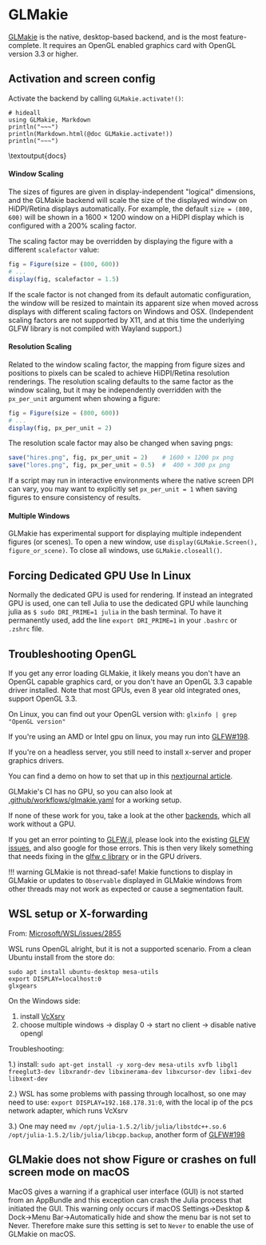 # GLMakie

[GLMakie](https://github.com/MakieOrg/Makie.jl/tree/master/GLMakie) is the native, desktop-based backend, and is the most feature-complete.
It requires an OpenGL enabled graphics card with OpenGL version 3.3 or higher.

## Activation and screen config

Activate the backend by calling `GLMakie.activate!()`:

```julia:docs
# hideall
using GLMakie, Markdown
println("~~~")
println(Markdown.html(@doc GLMakie.activate!))
println("~~~")
```

\textoutput{docs}

#### Window Scaling

The sizes of figures are given in display-independent "logical" dimensions, and the
GLMakie backend will scale the size of the displayed window on HiDPI/Retina displays
automatically.
For example, the default `size = (800, 600)` will be shown in a 1600 × 1200 window
on a HiDPI display which is configured with a 200% scaling factor.

The scaling factor may be overridden by displaying the figure with a different
`scalefactor` value:

```julia
fig = Figure(size = (800, 600))
# ...
display(fig, scalefactor = 1.5)
```

If the scale factor is not changed from its default automatic configuration, the window
will be resized to maintain its apparent size when moved across displays with different
scaling factors on Windows and OSX.
(Independent scaling factors are not supported by X11, and at this time the underlying
GLFW library is not compiled with Wayland support.)

#### Resolution Scaling

Related to the window scaling factor, the mapping from figure sizes and positions to pixels
can be scaled to achieve HiDPI/Retina resolution renderings.
The resolution scaling defaults to the same factor as the window scaling, but it may
be independently overridden with the `px_per_unit` argument when showing a figure:

```julia
fig = Figure(size = (800, 600))
# ...
display(fig, px_per_unit = 2)
```

The resolution scale factor may also be changed when saving pngs:

```julia
save("hires.png", fig, px_per_unit = 2)    # 1600 × 1200 px png
save("lores.png", fig, px_per_unit = 0.5)  #  400 × 300 px png
```

If a script may run in interactive environments where the native screen DPI can vary,
you may want to explicitly set `px_per_unit = 1` when saving figures to ensure consistency
of results.

#### Multiple Windows

GLMakie has experimental support for displaying multiple independent figures (or scenes). To open a new window, use `display(GLMakie.Screen(), figure_or_scene)`. To close all windows, use `GLMakie.closeall()`.

## Forcing Dedicated GPU Use In Linux

Normally the dedicated GPU is used for rendering.
If instead an integrated GPU is used, one can tell Julia to use the dedicated GPU while launching julia as `$ sudo DRI_PRIME=1 julia` in the bash terminal.
To have it permanently used, add the line `export DRI_PRIME=1` in  your `.bashrc` or `.zshrc` file.

## Troubleshooting OpenGL

If you get any error loading GLMakie, it likely means you don't have an OpenGL capable graphics card, or you don't have an OpenGL 3.3 capable driver installed.
Note that most GPUs, even 8 year old integrated ones, support OpenGL 3.3.

On Linux, you can find out your OpenGL version with:
`glxinfo | grep "OpenGL version"`

If you're using an AMD or Intel gpu on linux, you may run into [GLFW#198](https://github.com/JuliaGL/GLFW.jl/issues/198).

If you're on a headless server, you still need to install x-server and
proper graphics drivers.

You can find a demo on how to set that up in this [nextjournal article](https://nextjournal.com/sdanisch/GLMakie-nogpu).

GLMakie's CI has no GPU, so you can also look at [.github/workflows/glmakie.yaml](https://github.com/MakieOrg/Makie.jl/blob/master/.github/workflows/glmakie.yaml) for a working setup.

If none of these work for you, take a look at the other [backends](/explanations/backends/), which all work without a GPU.

If you get an error pointing to [GLFW.jl](https://github.com/JuliaGL/GLFW.jl), please look into the existing [GLFW issues](https://github.com/JuliaGL/GLFW.jl/issues), and also google for those errors. This is then very likely something that needs fixing in the  [glfw c library](https://github.com/glfw/glfw) or in the GPU drivers.

!!! warning
GLMakie is not thread-safe! Makie functions to display in GLMakie or updates to `Observable` displayed in GLMakie windows from other threads may not work as expected or cause a segmentation fault.

## WSL setup or X-forwarding

From: [Microsoft/WSL/issues/2855](https://github.com/Microsoft/WSL/issues/2855#issuecomment-358861903)

WSL runs OpenGL alright, but it is not a supported scenario.
From a clean Ubuntu install from the store do:

```
sudo apt install ubuntu-desktop mesa-utils
export DISPLAY=localhost:0
glxgears
```

On the Windows side:

1. install [VcXsrv](https://sourceforge.net/projects/vcxsrv/)
2. choose multiple windows -> display 0 -> start no client -> disable native opengl

Troubleshooting:

1.)  install: `sudo apt-get install -y xorg-dev mesa-utils xvfb libgl1 freeglut3-dev libxrandr-dev libxinerama-dev libxcursor-dev libxi-dev libxext-dev`

2.) WSL has some problems with passing through localhost, so one may need to use: `export DISPLAY=192.168.178.31:0`, with the local ip of the pcs network adapter, which runs VcXsrv

3.) One may need `mv /opt/julia-1.5.2/lib/julia/libstdc++.so.6 /opt/julia-1.5.2/lib/julia/libcpp.backup`, another form of [GLFW#198](https://github.com/JuliaGL/GLFW.jl/issues/198)

## GLMakie does not show Figure or crashes on full screen mode on macOS

MacOS gives a warning if a graphical user interface (GUI) is not started from an AppBundle and this exception can crash the Julia process that initiated the GUI.
This warning only occurs if macOS Settings->Desktop & Dock->Menu Bar->Automatically hide and show the menu bar is not set to Never.
Therefore make sure this setting is set to `Never` to enable the use of GLMakie on macOS.
